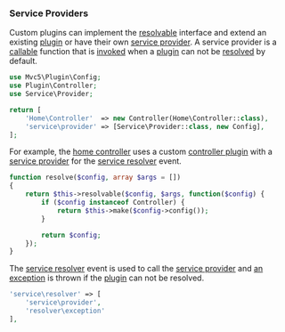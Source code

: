 ### Service Providers
Custom plugins can implement the [resolvable](https://github.com/mvc5/mvc5/blob/master/src/Resolvable.php) interface and extend an existing [plugin](#plugins) or have their own [service provider](https://github.com/mvc5/mvc5-application/blob/master/config/service.php#L39). A service provider is a [callable](http://php.net/manual/en/language.types.callable.php) function that is [invoked](https://github.com/mvc5/mvc5/blob/master/src/Resolver/Resolver.php#L504) when a [plugin](#plugins) can not be [resolved](https://github.com/mvc5/mvc5/blob/master/src/Resolver/Resolver.php#L536) by default.
```php
use Mvc5\Plugin\Config;
use Plugin\Controller;
use Service\Provider;

return [
    'Home\Controller'  => new Controller(Home\Controller::class),
    'service\provider' => [Service\Provider::class, new Config],
];
```
For example, the [home controller](https://github.com/mvc5/mvc5-application/blob/master/src/Home/Controller.php) uses a custom [controller plugin](https://github.com/mvc5/mvc5-application/blob/master/src/Plugin/Controller.php) with a [service provider](https://github.com/mvc5/mvc5-application/blob/master/src/Service/Provider.php) for the [service resolver](https://github.com/mvc5/mvc5-application/blob/master/config/event.php#L41) event.
```php
function resolve($config, array $args = [])
{
    return $this->resolvable($config, $args, function($config) {
        if ($config instanceof Controller) {
            return $this->make($config->config());
        }

        return $config;
    });
}
```
The [service resolver](https://github.com/mvc5/mvc5-application/blob/master/config/event.php#L41) event is used to call the [service provider](https://github.com/mvc5/mvc5-application/blob/master/src/Service/Provider.php) and [an exception](https://github.com/mvc5/mvc5/blob/master/config/service.php#L42) is thrown if the [plugin](#plugins) can not be resolved.
```php
'service\resolver' => [
    'service\provider',
    'resolver\exception'
],
```
